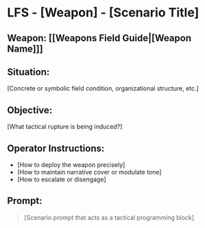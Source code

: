 # LFS - [Weapon] - [Scenario Title]

## Weapon: [[Weapons Field Guide|[Weapon Name]]]

## Situation:  
[Concrete or symbolic field condition, organizational structure, etc.]

## Objective:  
[What tactical rupture is being induced?]

## Operator Instructions:
- [How to deploy the weapon precisely]
- [How to maintain narrative cover or modulate tone]
- [How to escalate or disengage]

## Prompt:
> [Scenario prompt that acts as a tactical programming block]
